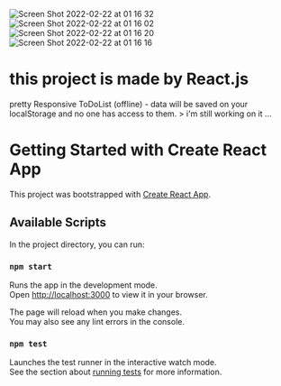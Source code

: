 ![Screen Shot 2022-02-22 at 01 16 32](https://user-images.githubusercontent.com/86018280/155030222-da64425a-26ef-47ce-bb37-18416f208007.png)
![Screen Shot 2022-02-22 at 01 16 02](https://user-images.githubusercontent.com/86018280/155030235-ee29a3b4-bdbc-4a7d-9cbb-5e99d48c81c6.png)
![Screen Shot 2022-02-22 at 01 16 20](https://user-images.githubusercontent.com/86018280/155030243-99e60467-f960-4ee5-a49a-dfd3c567c6d8.png)
![Screen Shot 2022-02-22 at 01 16 16](https://user-images.githubusercontent.com/86018280/155030245-1199f3c3-d0fa-4cf9-9021-db487e7bb866.png)

# this project is made by React.js 
pretty Responsive ToDoList (offline) - data will be saved on your localStorage and no one has access to them. > i'm still working on it ...

# Getting Started with Create React App

This project was bootstrapped with [Create React App](https://github.com/facebook/create-react-app).

## Available Scripts

In the project directory, you can run:

### `npm start`

Runs the app in the development mode.\
Open [http://localhost:3000](http://localhost:3000) to view it in your browser.

The page will reload when you make changes.\
You may also see any lint errors in the console.

### `npm test`

Launches the test runner in the interactive watch mode.\
See the section about [running tests](https://facebook.github.io/create-react-app/docs/running-tests) for more information.


